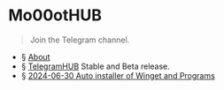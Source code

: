 # Mo00otHUB
> Join the Telegram channel.
- § [About](https://github.com/mo00ot)
- § [TelegramHUB](https://t.me/mo00othub) Stable and Beta release.
- § [2024-06-30 Auto installer of Winget and Programs](https://mo00ot.github.io/2024/06/30/Auto-installer-of-Winget-and-Programs.html)